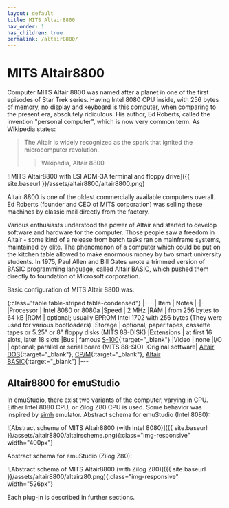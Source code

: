 ```yaml
---
layout: default
title: MITS Altair8800
nav_order: 1
has_children: true
permalink: /altair8800/
---
```


# MITS Altair8800

Computer MITS Altair 8800 was named after a planet in one of the first episodes of Star Trek series. Having Intel 8080 CPU inside, with 256 bytes of memory, no display and keyboard is this computer, when comparing to the present era, absolutely ridiculous. His author, Ed Roberts, called the invention "personal computer", which is now very common term. As Wikipedia states:

> The Altair is widely recognized as the spark that ignited the microcomputer revolution.
>> Wikipedia, Altair 8800

![MITS Altair8800 with LSI ADM-3A terminal and floppy drive]({{ site.baseurl }}/assets/altair8800/altair8800.png)

Altair 8800 is one of the oldest commercially available computers overall. Ed Roberts (founder and CEO of MITS corporation) was selling these machines by classic mail directly from the factory.

Various enthusiasts understood the power of Altair and started to develop software and hardware for the computer. Those people saw a freedom in Altair - some kind of a release from batch tasks ran on mainframe systems, maintained by elite. The phenomenon of a computer which could be put on the kitchen table allowed to make enormous money by two smart university students. In 1975, Paul Allen and Bill Gates wrote a trimmed version of BASIC programming language, called Altair BASIC, which pushed them directly to foundation of Microsoft corporation.

Basic configuration of MITS Altair 8800 was:

{:class="table table-striped table-condensed"}
|---
| Item | Notes
|-|-
|Processor        | Intel 8080 or 8080a
|Speed            | 2 MHz
|RAM              | from 256 bytes to 64 kB
|ROM              | optional; usually EPROM Intel 1702 with 256 bytes (They were used for various bootloaders)
|Storage          | optional; paper tapes, cassette tapes or 5.25" or 8" floppy disks (MITS 88-DISK)
|Extensions       | at first 16 slots, later 18 slots
|Bus              | famous [S-100][s100]{:target="_blank"}
|Video            | none
|I/O              | optional; parallel or serial board (MITS 88-SIO)
|Original software| [Altair DOS][ados]{:target="_blank"}, [CP/M][cpm]{:target="_blank"}, [Altair BASIC][basic]{:target="_blank"}
|---

## Altair8800 for emuStudio

In emuStudio, there exist two variants of the computer, varying in CPU. Either Intel 8080 CPU, or Zilog Z80 CPU is used. Some behavior was inspired by [simh] emulator. Abstract schema for emuStudio (Intel 8080):

![Abstract schema of MITS Altair8800 (with Intel 8080)]({{ site.baseurl }}/assets/altair8800/altairscheme.png){:class="img-responsive" width="400px"}

Abstract schema for emuStudio (Zilog Z80):

![Abstract schema of MITS Altair8800 (with Zilog Z80)]({{ site.baseurl }}/assets/altair8800/altairz80.png){:class="img-responsive" width="526px"}

Each plug-in is described in further sections.


[simh]: http://simh.trailing-edge.com/
[s100]: https://en.wikipedia.org/wiki/S-100_bus
[ados]: http://altairclone.com/downloads/manuals/Altair%20DOS%20User's%20Manual.pdf
[cpm]: http://www.classiccmp.org/dunfield/r/cpm22.pdf
[basic]: https://en.wikipedia.org/wiki/Altair_BASIC
